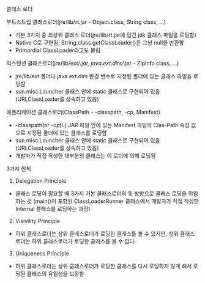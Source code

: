 클래스 로더

부트스트랩 클래스로더(jre/lib/rt.jar - Object.class, String class, ...)
- 기본 3가지 중 최상위 클래스 로더(jre/lib/rt.jar에 담긴 jdk 클래스 파일을 로딩함)
- Native C로 구현됨, String.class.getClassLoader()은 그냥 null을 반환함
- Primordial ClassLoader라고도 불림

익스텐션 클래스로더(jre/lib/ext/*.jar, java.ext.dirs/*.jar - ZipInfo.class, ...)
- jre/lib/ext 폴더나 java.ext.dirs 환경 변수로 지정된 폴더에 있는 클래스 파일을 로딩함
- sun.misc.Launcher 클래스 안에 static 클래스로 구현되어 있음(URLClassLoader를 상속하고 있음)

애플리케이션 클래스로더(ClassPath - -classpath, -cp, Manifest)
- -classpath(or -cp)나 JAR 파일 안에 있는 Manifest 파일의 Clas-Path 속성 값으로 지정된 폴더에 있는 클래스를 로딩함
- sun.misc.Launcher 클래스 안에 static 클래스로 구현되어 있음(URLClassLoader를 상속하고 있음)
- 개발자가 직접 작성한 대부분의 클래스는 이 로더에 의해 로딩됨

3가지 원칙
1. Delegation Principle
- 클래스 로딩이 필요할 때 3가지 기본 클래스로더의 윗 방향으로 클래스 로딩을 위임하는 것
(main()이 포함된 ClassLoaderRunner 클래스에서 개발자가 직접 작성한 Internal 클래스를 로딩하는 과정)

2. Visivility Principle
- 하위 클래스로더는 상위 클래스로더가 로딩한 클래스를 볼 수 있지만, 상위 클래스로더는 하위 클래스로더가 로딩한 클래스를 볼 수 없다.

3. Uniqueness Principle
- 하위 클래스로더는 상위 클래스로더가 로딩한 클래스를 다시 로딩하지 않게 해서 로딩된 클래스의 유일성을 보장함